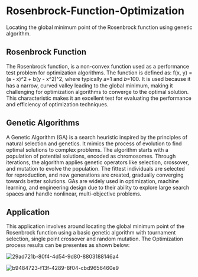 # Rosenbrock-Function-Optimization
Locating the global minimum point of the Rosenbrock function using genetic algorithm.

## Rosenbrock Function

The Rosenbrock function, is a non-convex function used as a performance test problem for optimization algorithms. The function is defined as: f(x, y) = (a - x)^2 + b(y - x^2)^2, where typically 𝑎=1 and 𝑏=100. It is used because it has a narrow, curved valley leading to the global minimum, making it challenging for optimization algorithms to converge to the optimal solution. This characteristic makes it an excellent test for evaluating the performance and efficiency of optimization techniques. 

## Genetic Algorithms
A Genetic Algorithm (GA) is a search heuristic inspired by the principles of natural selection and genetics. It mimics the process of evolution to find optimal solutions to complex problems. The algorithm starts with a population of potential solutions, encoded as chromosomes. Through iterations, the algorithm applies genetic operators like selection, crossover, and mutation to evolve the population. The fittest individuals are selected for reproduction, and new generations are created, gradually converging towards better solutions. GAs are widely used in optimization, machine learning, and engineering design due to their ability to explore large search spaces and handle nonlinear, multi-objective problems.

## Application
This application involves around locating the global minimum point of the Rosenbrock function using a basic genetic algorithm with tournament selection, single point crossover and random mutation. The Optimization process results can be presentes as shown below:

![29ad721b-80f4-4d54-9d80-8803188146a4](https://github.com/user-attachments/assets/514e4409-576a-421b-b818-055ac5119137)

![b9484723-f13f-4289-8f04-cbd9656460e9](https://github.com/user-attachments/assets/109e248f-fc22-4c19-b60d-f64c3117d3ba)
